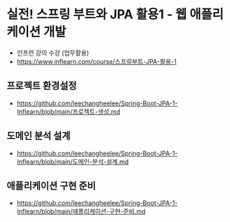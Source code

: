 # 실전! 스프링 부트와 JPA 활용1 - 웹 애플리케이션 개발
  * 인프런 강의 수강 (업무활용)
  * https://www.inflearn.com/course/스프링부트-JPA-활용-1

## **프로젝트 환경설정**
  * https://github.com/leechangheelee/Spring-Boot-JPA-1-Inflearn/blob/main/프로젝트-생성.md

## **도메인 분석 설계**
  * https://github.com/leechangheelee/Spring-Boot-JPA-1-Inflearn/blob/main/도메인-분석-설계.md

## **애플리케이션 구현 준비**
  * https://github.com/leechangheelee/Spring-Boot-JPA-1-Inflearn/blob/main/애플리케이션-구현-준비.md
